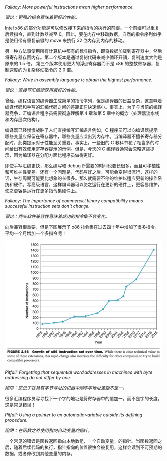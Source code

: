 *Fallacy: More powerful instructions mean higher performance.*

*谬论：更强的指令意味着更好的性能。*

Intel x86 的部分功能是可以修改接下来的指令的执行的前缀。一个前缀可以重复后续指令，直到计数器减至 0。因此，要在内存中移动数据，自然的指令序列似乎是使用带有重复前缀的 move 来执行 32 位内存到内存的移动。

另一种方法事使用所有计算机中都有的标准指令，即将数据加载到寄存器中，然后将寄存器存回内存。第二个版本是通过复制代码来减少循环开销，复制速度大约是原来的 1.5 倍。 第三个版本使用更大的浮点寄存器而不是 x86 的整数寄存器，复制速度约为复杂移动指令的 2.0 倍。

*Fallacy: Write in assembly language to obtain the highest performance.*

*谬论：直接写汇编能获得最好的性能。*

曾经，编程语言的编译器生成简单的指令序列，但是编译器的日益复杂，这意味着编译代码和手写的汇编代码之间的差距正在快速缩小。事实上，为了与当前的编译器竞争，汇编语言程序员需要彻底理解第 4 章和第 5 章中的概念（处理器流水线和内存层次结构）。

编译器已经慢慢战胜了人们直接编写汇编语言例如，C 程序员可以向编译器提示哪些变量应保留在寄存器中，哪些变量应溢出到内存中。当编译器不擅长寄存器分配时，此类提示对于性能至关重要。事实上，一些旧的 C 教科书花了相当多的时间给出有效使用寄存器提示的示例。但是，今天的 C 编译器通常会忽略这些提示，因为编译器在分配方面比程序员做得更好。

即使手写汇编更快，那么编写和 debug 所需要的时间也要长很多，而且可移植性和可维护性变差。还有一个问题是，代码写好之后，可能会变得很流行，这样的话，生存周期可能要比想象的长很多。那么就需要不停的维护以适应更新的操作系统和硬件。写高级语言，这样编译器可以使之运行在更新的硬件上，更容易维护，使之更容易运行在更多指令集硬件上。

*Fallacy: The importance of commercial binary compatibility means successful instruction sets don't change.*

*谬论：商业软件兼容性意味着成功的指令集不会变化。*

向后兼容很重要，但是下图展示了 x86 指令集在过去四十年中增加了很多指令，平均一个月增加一个多指令呢！

![](2201.png)

*Pitfall: Forgetting that sequential word addresses in machines with byte addressing do not differ by one.*

*陷阱：忘记了在具有字节寻址的机器中顺序字地址差距不是一。*

很多汇编程序员写寻找下一个字的地址是将寄存器中的值加一，而不是字的长度，这是常见错误！

*Pitfall: Using a pointer to an automatic variable outside its defining procedure.*

*陷阱：在函数之外使用指向自动变量的指针。*

一个常见的错误是函数返回指向本地数组，一个自动变量，的指针。当函数返回之后，随着后续代码的执行，指针指向的位置很快会被复用，这样会读到不可预期的数据，或者修改到其他变量的内存。
